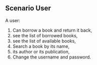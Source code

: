 ## Scenario User
A user:  
1. Can borrow a book and return it back,  
2. see the list of borrowed books,  
3. see the list of available books,  
4. Search a book by its name,   
5. its author or its publication, 
6. Change the username and password.
